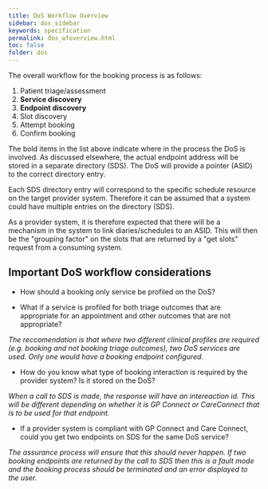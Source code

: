 ```yaml
---
title: DoS Workflow Overview
sidebar: dos_sidebar
keywords: specification
permalink: dos_wfoverview.html
toc: false
folder: dos
---
```


The overall workflow for the booking process is as follows:

1. Patient triage/assessment
2. __Service discovery__
3. __Endpoint discovery__
4. Slot discovery
5. Attempt booking
6. Confirm booking

The bold items in the list above indicate where in the process the DoS is involved. As discussed elsewhere, the actual endpoint address will be stored in a separate directory (SDS). The DoS will provide a pointer (ASID) to the correct directory entry. 

Each SDS directory entry will correspond to the specific schedule resource on the target provider system. Therefore it can be assumed that a system could have multiple entries on the directory (SDS). 

As a provider system, it is therefore expected that there will be a mechanism in the system to link diaries/schedules to an ASID. This will then be the "grouping factor" on the slots that are returned by a "get slots" request from a consuming system.

## Important DoS workflow considerations

* How should a booking only service be profiled on the DoS?

* What if a service is profiled for both triage outcomes that are appropriate for an appointment and other outcomes that are not appropriate?

*The reccomendation is that where two different clinical profiles are required (e.g. booking and not booking triage outcomes), two DoS services are used. Only one would have a booking endpoint configured.*

* How do you know what type of booking interaction is required by the provider system? Is it stored on the DoS?

*When a call to SDS is made, the response will have an intereaction id. This will be different depending on whether it is GP Connect or CareConnect that is to be used for that endpoint.*

* If a provider system is compliant with GP Connect and Care Connect, could you get two endpoints on SDS for the same DoS service?

*The assurance process will ensure that this should never happen. If two booking endpoints are returned by the call to SDS then this is a fault mode and the booking process should be terminated and an error displayed to the user.*
